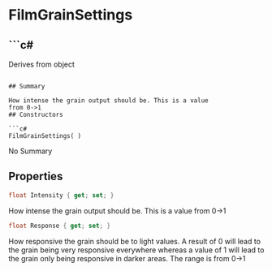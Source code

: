 # FilmGrainSettings

## ```c#
Derives from object
```

## Summary

How intense the grain output should be. This is a value
from 0->1
## Constructors

```c#
FilmGrainSettings( ) 
```
No Summary
## Properties

```c#
float Intensity { get; set; } 
```
How intense the grain output should be. This is a value
from 0->1
```c#
float Response { get; set; } 
```
How responsive the grain should be to light values. A result
of 0 will lead to the grain being very responsive everywhere
whereas a value of 1 will lead to the grain only being responsive in darker
areas.
The range is from 0->1
